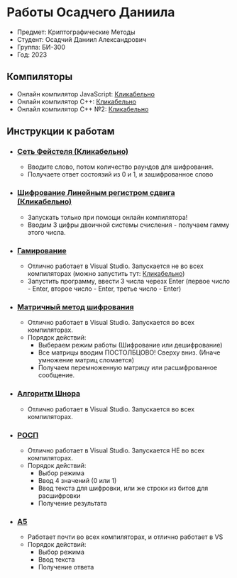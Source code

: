 # **Работы Осадчего Даниила**
* Предмет: Криптографические Методы
* Студент: Осадчий Даниил Александрович
* Группа: БИ-300
* Год: 2023

## Компиляторы
* Онлайн компилятор JavaScript: [Кликабельно](https://www.programiz.com/javascript/online-compiler/)
* Онлайн компилятор C++: [Кликабельно](https://www.programiz.com/cpp-programming/online-compiler/)
* Онлайл компилятор C++ №2: [Кликабельно](https://www.onlinegdb.com/online_c++_compiler)

## Инструкции к работам
* ### [Сеть Фейстеля (Кликабельно)](https://github.com/Garoika/shifrovanie/blob/main/%D0%A1%D0%B5%D1%82%D1%8C%20%D0%A4%D0%B5%D0%B9%D1%81%D1%82%D0%B8%D0%BB%D1%8F.js)
  + Вводите слово, потом количество раундов для шифрования.
  + Получаете ответ состоязий из 0 и 1, и зашифрованное слово

* ### [Шифрование Линейным регистром сдвига (Кликабельно)](https://github.com/Garoika/shifrovanie/blob/main/%D0%9B%D0%B8%D0%BD%D0%B5%D0%B9%D0%BD%D1%8B%D0%B9%20%D0%A0%D0%B5%D0%B3%D0%B8%D1%81%D1%82%D1%80%20%D1%81%D0%B4%D0%B2%D0%B8%D0%B3%D0%B0.js)
  + Запускать только при помощи онлайн компилятора!
  + Вводим 3 цифры двоичной системы счисления - получаем гамму этого числа.

* ### [Гамирование](https://github.com/Garoika/shifrovanie/blob/main/%D0%93%D0%B0%D0%BC%D0%B8%D1%80%D0%BE%D0%B2%D0%B0%D0%BD%D0%B8%D0%B5%20c%2B%2B.cpp)
  + Отлично работает в Visual Studio. Запускается не во всех компиляторах (можно запустить тут: [Кликабельно](https://replit.com/languages/cpp))
  + Запустить программу, ввести 3 числа черезх Enter (первое число - Enter, второе число - Enter, третье число - Enter)
  
* ### [Матричный метод шифрования](https://github.com/Garoika/shifrovanie/blob/main/%D0%9C%D0%B0%D1%82%D1%80%D0%B8%D1%87%D0%BD%D1%8B%D0%B9%20%D0%BC%D0%B5%D1%82%D0%BE%D0%B4%20%D1%88%D0%B8%D1%84%D1%80%D0%BE%D0%B2%D0%B0%D0%BD%D0%B8%D1%8F.cpp)
  + Отлично работает в Visual Studio. Запускается во всех компиляторах.
  + Порядок действий:
    - Выбераем режим работы (Шифрование или дешифрование)
    - Все матрицы вводим ПОСТОЛБЦОВО! Сверху вниз. (Иначе умножение матриц сломается)
    - Получаем перемноженную матрицу или расшифрованное сообщение.

* ### [Алгоритм Шнора](https://github.com/Garoika/shifrovanie/blob/main/%D0%90%D0%BB%D0%B3%D0%BE%D1%80%D0%B8%D1%82%D0%BC%20%D0%A8%D0%BD%D0%BE%D1%80%D0%B0.cpp)
  + Отлично работает в Visual Studio. Запускается во всех компиляторах.
  
* ### [РОСП](https://github.com/Garoika/shifrovanie/blob/main/%D0%A0%D0%9E%D0%A1%D0%9F.cpp)
  + Отлично работает в Visual Studio. Запускается НЕ во всех компиляторах.
  + Порядок действий:
    - Выбор режима
    - Ввод 4 значений (0 или 1)
    - Ввод текста для шифровки, или же строки из битов для расшифровки
    - Получение результата
   
* ### [A5](https://github.com/Garoika/shifrovanie/blob/main/A5.cpp)
  + Работает почти во всех компиляторах, и отлично работает в VS
  + Порядок действий:
    - Выбор режима
    - Ввод текста
    - Получение ответа
